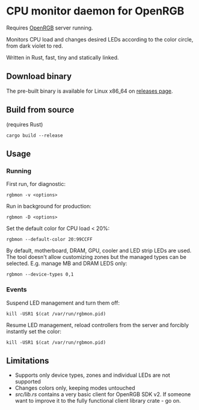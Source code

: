 # CPU monitor daemon for OpenRGB

Requires [OpenRGB](https://openrgb.org) server running.

Monitors CPU load and changes desired LEDs according to the color circle, from
dark violet to red.

Written in Rust, fast, tiny and statically linked.

## Download binary

The pre-built binary is available for Linux x86\_64 on [releases
page](https://github.com/divi255/rgbmon/releases).

## Build from source

(requires Rust)
```
cargo build --release
```

## Usage

### Running

First run, for diagnostic:
```
rgbmon -v <options>
```

Run in background for production:
```
rgbmon -D <options>
```

Set the default color for CPU load < 20%:
```
rgbmon --default-color 20:99CCFF
```

By default, motherboard, DRAM, GPU, cooler and LED strip LEDs are used. The
tool doesn't allow customizing zones but the managed types can be selected.
E.g. manage MB and DRAM LEDS only:
```
rgbmon --device-types 0,1
```

### Events

Suspend LED management and turn them off:
```
kill -USR1 $(cat /var/run/rgbmon.pid)
```

Resume LED management, reload controllers from the server and forcibly
instantly set the color:
```
kill -USR1 $(cat /var/run/rgbmon.pid)
```

## Limitations

* Supports only device types, zones and individual LEDs are not supported
* Changes colors only, keeping modes untouched
* *src/lib.rs* contains a very basic client for OpenRGB SDK v2. If someone want
  to improve it to the fully functional client library crate - go on.
